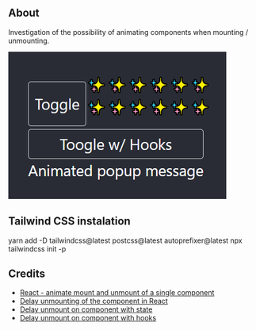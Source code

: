 ## About

Investigation of the possibility of animating components when mounting / unmounting.

![](src/assets/previews/2021-03-13_2-07-43.png)

## Tailwind CSS instalation

yarn add -D tailwindcss@latest postcss@latest autoprefixer@latest
npx tailwindcss init -p

## Credits

* [React - animate mount and unmount of a single component](https://stackoverflow.com/questions/40064249/react-animate-mount-and-unmount-of-a-single-component)
* [Delay unmounting of the component in React](https://medium.com/@tomaszferens/delay-unmounting-of-the-component-in-react-8d6f6e73cdc)
* [Delay unmount on component with state](https://codesandbox.io/s/1rx7m8px3q?file=/index.js:72-75)
* [Delay unmount on component with hooks](https://codesandbox.io/s/lpn3261j99)

